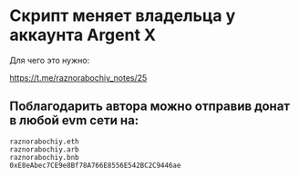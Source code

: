 # Скрипт меняет владельца у аккаунта Argent X

Для чего это нужно:

https://t.me/raznorabochiy_notes/25

## Поблагодарить автора можно отправив донат в любой evm сети на:

```
raznorabochiy.eth
raznorabochiy.arb
raznorabochiy.bnb
0xE8eAbec7CE9e8Bf78A766E8556E542BC2C9446ae
```
